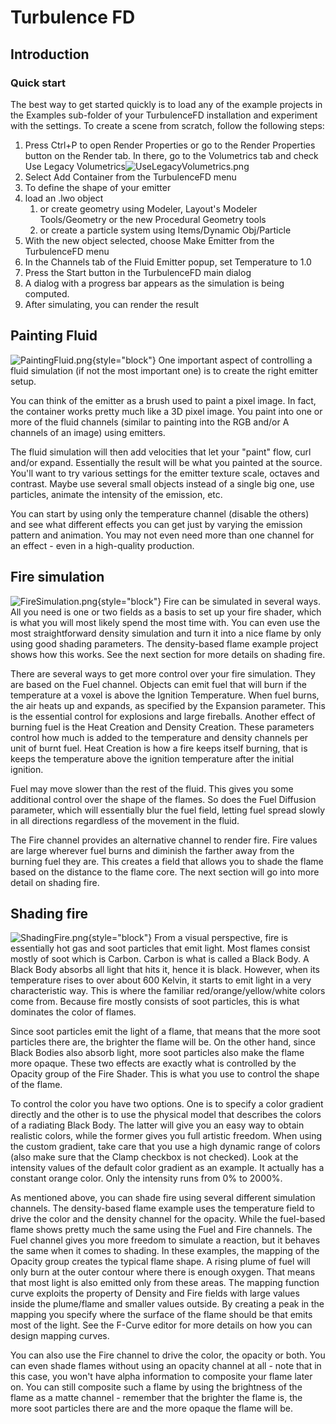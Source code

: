 # Turbulence FD

## Introduction
### Quick start

The best way to get started quickly is to load any of the example projects in the Examples sub-folder of your TurbulenceFD installation and experiment with the settings. To create a scene from scratch, follow the following steps:

1. Press Ctrl+P to open Render Properties or go to the Render Properties button on the Render tab. In there, go to the Volumetrics tab and check Use Legacy Volumetrics![UseLegacyVolumetrics.png](UseLegacyVolumetrics.png)
2. Select Add Container from the TurbulenceFD menu
3. To define the shape of your emitter
4. load an .lwo object
   1. or create geometry using Modeler, Layout's Modeler Tools/Geometry or the new Procedural Geometry tools
   2. or create a particle system using Items/Dynamic Obj/Particle
5. With the new object selected, choose Make Emitter from the TurbulenceFD menu
6. In the Channels tab of the Fluid Emitter popup, set Temperature to 1.0
7. Press the Start button in the TurbulenceFD main dialog
8. A dialog with a progress bar appears as the simulation is being computed.
9. After simulating, you can render the result

## Painting Fluid
![PaintingFluid.png](PaintingFluid.png){style="block"}
One important aspect of controlling a fluid simulation (if not the most important one) is to create the right emitter setup.

You can think of the emitter as a brush used to paint a pixel image. In fact, the container works pretty much like a 3D pixel image. You paint into one or more of the fluid channels (similar to painting into the RGB and/or A channels of an image) using emitters.

The fluid simulation will then add velocities that let your "paint" flow, curl and/or expand. Essentially the result will be what you painted at the source. You'll want to try various settings for the emitter texture scale, octaves and contrast. Maybe use several small objects instead of a single big one, use particles, animate the intensity of the emission, etc.

You can start by using only the temperature channel (disable the others) and see what different effects you can get just by varying the emission pattern and animation. You may not even need more than one channel for an effect - even in a high-quality production.

## Fire simulation
![FireSimulation.png](FireSimulation.png){style="block"}
Fire can be simulated in several ways. All you need is one or two fields as a basis to set up your fire shader, which is what you will most likely spend the most time with. You can even use the most straightforward density simulation and turn it into a nice flame by only using good shading parameters. The density-based flame example project shows how this works. See the next section for more details on shading fire.

There are several ways to get more control over your fire simulation. They are based on the Fuel channel. Objects can emit fuel that will burn if the temperature at a voxel is above the Ignition Temperature. When fuel burns, the air heats up and expands, as specified by the Expansion parameter. This is the essential control for explosions and large fireballs. Another effect of burning fuel is the Heat Creation and Density Creation. These parameters control how much is added to the temperature and density channels per unit of burnt fuel. Heat Creation is how a fire keeps itself burning, that is keeps the temperature above the ignition temperature after the initial ignition.

Fuel may move slower than the rest of the fluid. This gives you some additional control over the shape of the flames. So does the Fuel Diffusion parameter, which will essentially blur the fuel field, letting fuel spread slowly in all directions regardless of the movement in the fluid.

The Fire channel provides an alternative channel to render fire. Fire values are large wherever fuel burns and diminish the farther away from the burning fuel they are. This creates a field that allows you to shade the flame based on the distance to the flame core. The next section will go into more detail on shading fire.

## Shading fire
![ShadingFire.png](ShadingFire.png){style="block"}
From a visual perspective, fire is essentially hot gas and soot particles that emit light. Most flames consist mostly of soot which is Carbon. Carbon is what is called a Black Body. A Black Body absorbs all light that hits it, hence it is black. However, when its temperature rises to over about 600 Kelvin, it starts to emit light in a very characteristic way. This is where the familiar red/orange/yellow/white colors come from. Because fire mostly consists of soot particles, this is what dominates the color of flames.

Since soot particles emit the light of a flame, that means that the more soot particles there are, the brighter the flame will be. On the other hand, since Black Bodies also absorb light, more soot particles also make the flame more opaque. These two effects are exactly what is controlled by the Opacity group of the Fire Shader. This is what you use to control the shape of the flame.

To control the color you have two options. One is to specify a color gradient directly and the other is to use the physical model that describes the colors of a radiating Black Body. The latter will give you an easy way to obtain realistic colors, while the former gives you full artistic freedom. When using the custom gradient, take care that you use a high dynamic range of colors (also make sure that the Clamp checkbox is not checked). Look at the intensity values of the default color gradient as an example. It actually has a constant orange color. Only the intensity runs from 0% to 2000%.

As mentioned above, you can shade fire using several different simulation channels. The density-based flame example uses the temperature field to drive the color and the density channel for the opacity. While the fuel-based flame shows pretty much the same using the Fuel and Fire channels. The Fuel channel gives you more freedom to simulate a reaction, but it behaves the same when it comes to shading. In these examples, the mapping of the Opacity group creates the typical flame shape. A rising plume of fuel will only burn at the outer contour where there is enough oxygen. That means that most light is also emitted only from these areas. The mapping function curve exploits the property of Density and Fire fields with large values inside the plume/flame and smaller values outside. By creating a peak in the mapping you specify where the surface of the flame should be that emits most of the light. See the F-Curve editor for more details on how you can design mapping curves.

You can also use the Fire channel to drive the color, the opacity or both. You can even shade flames without using an opacity channel at all - note that in this case, you won't have alpha information to composite your flame later on. You can still composite such a flame by using the brightness of the flame as a matte channel - remember that the brighter the flame is, the more soot particles there are and the more opaque the flame will be.

